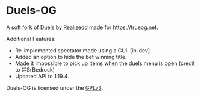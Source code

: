 # Duels-OG

A soft fork of [Duels](https://github.com/Realizedd/Duels) by [Realizedd](https://github.com/Realizedd) made for https://trueog.net.

Additional Features:

- Re-implemented spectator mode using a GUI. [in-dev]
- Added an option to hide the bet winning title.
- Made it impossible to pick up items when the duels menu is open (credit to @SrBedrock)
- Updated API to 1.19.4.

Duels-OG is licensed under the [GPLv3](https://raw.githubusercontent.com/NotAlexNoyle/Duels-OG/master/LICENSE.md).
